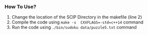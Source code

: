### How To Use?

1) Change the location of the SCIP Directory  in the makefile (line 2)
2) Compile the code using  `make -s  CXXFLAGS=-std=c++14` command
3) Run the code using  `./bin/sudoku data/puzzle5.txt` command

